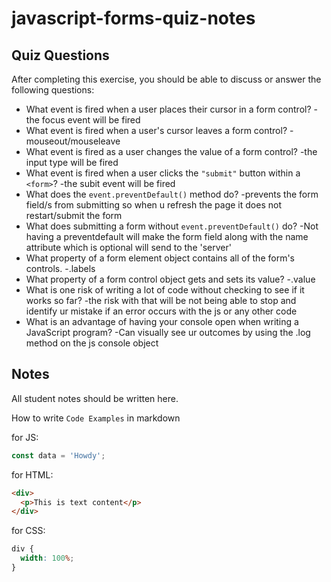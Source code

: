 # javascript-forms-quiz-notes

## Quiz Questions

After completing this exercise, you should be able to discuss or answer the following questions:

- What event is fired when a user places their cursor in a form control?
  -the focus event will be fired
- What event is fired when a user's cursor leaves a form control?
  -mouseout/mouseleave
- What event is fired as a user changes the value of a form control?
  -the input type will be fired
- What event is fired when a user clicks the `"submit"` button within a `<form>`?
  -the subit event will be fired
- What does the `event.preventDefault()` method do?
  -prevents the form field/s from submitting so when u refresh the page it does not restart/submit the form
- What does submitting a form without `event.preventDefault()` do?
  -Not having a preventdefault will make the form field along with the name attribute which is optional will send to the 'server'
- What property of a form element object contains all of the form's controls.
  -.labels
- What property of a form control object gets and sets its value?
  -.value
- What is one risk of writing a lot of code without checking to see if it works so far?
  -the risk with that will be not being able to stop and identify ur mistake if an error occurs with the js or any other code
- What is an advantage of having your console open when writing a JavaScript program?
  -Can visually see ur outcomes by using the .log method on the js console object

## Notes

All student notes should be written here.

How to write `Code Examples` in markdown

for JS:

```javascript
const data = 'Howdy';
```

for HTML:

```html
<div>
  <p>This is text content</p>
</div>
```

for CSS:

```css
div {
  width: 100%;
}
```
